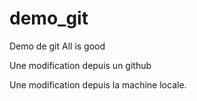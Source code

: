 # demo_git
Demo de git
All is good

Une modification depuis un github

Une modification depuis la machine locale.
